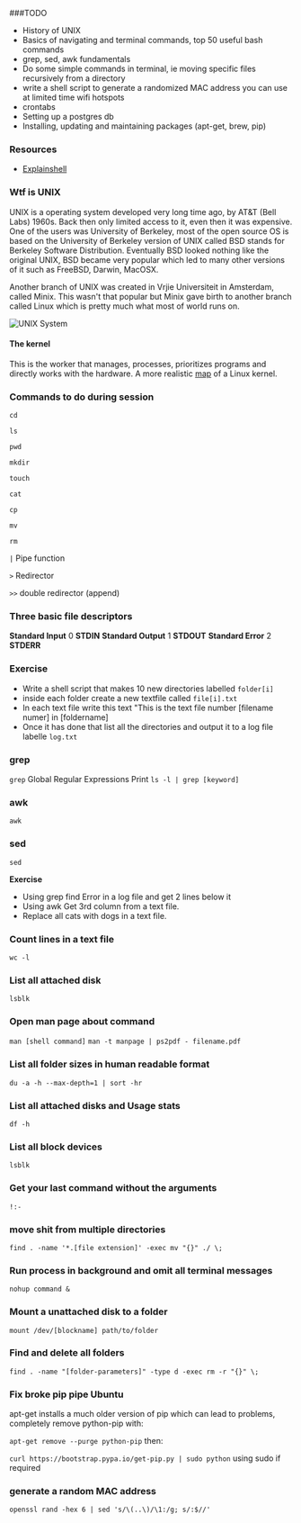 ###TODO
* History of UNIX
* Basics of navigating and terminal commands, top 50 useful bash commands
* grep, sed, awk fundamentals
* Do some simple commands in terminal, ie moving specific files recursively from a directory
* write a shell script to generate a randomized MAC address you can use at limited time wifi hotspots
* crontabs
* Setting up a postgres db
* Installing, updating and maintaining packages (apt-get, brew, pip)

### Resources
* [Explainshell](http://explainshell.com/)

### Wtf is UNIX

UNIX is a operating system developed very long time ago, by AT&T (Bell Labs) 1960s. Back then only limited access to it, even then it was expensive. One of the users was University of Berkeley, most of the open source OS is based on the University of Berkeley version of UNIX called BSD stands for Berkeley Software Distribution. Eventually BSD looked nothing like the original UNIX, BSD became very popular which led to many other versions of it such as FreeBSD, Darwin, MacOSX.

Another branch of UNIX was created in Vrjie Universiteit in Amsterdam, called Minix. This wasn't that popular but Minix gave birth to another branch called Linux which is pretty much what most of world runs on.

![UNIX System](http://ws.afnog.org/afnog2004/intro-freebsd/00-intro-freebsd/unix-intro/layers.gif)

#### The kernel
This is the worker that manages, processes, prioritizes programs and directly works with the hardware.
A more realistic [map](http://www.makelinux.net/kernel_map/) of a Linux kernel.

### Commands to do during session
`cd`

`ls`

`pwd`

`mkdir`

`touch`

`cat`

`cp`

`mv`

`rm`

`|` Pipe function

`>` Redirector

`>>` double redirector (append)

### Three basic file descriptors
**Standard Input** 0 __STDIN__
**Standard Output** 1 __STDOUT__
**Standard Error** 2 __STDERR__

### Exercise
* Write a shell script that makes 10 new directories labelled `folder[i]`
* inside each folder create a new textfile called `file[i].txt`
* In each text file write this text "This is the text file number [filename numer] in [foldername]
* Once it has done that list all the directories and output it to a log file labelle `log.txt`

### grep
`grep` Global Regular Expressions Print
`ls -l | grep [keyword]`

### awk
`awk` 

### sed
`sed`

**Exercise**
* Using grep find Error in a log file and get 2 lines below it
* Using awk Get 3rd column from a text file.
* Replace all cats with dogs in a text file.

### Count lines in a text file
`wc -l`

### List all attached disk 
`lsblk`

### Open man page about command
`man [shell command]`
`man -t manpage | ps2pdf - filename.pdf`

### List all folder sizes in human readable format
`du -a -h --max-depth=1 | sort -hr`

### List all attached disks and Usage stats
`df -h`

### List all block devices
`lsblk`

### Get your last command without the arguments
`!:-`

### move shit from multiple directories
`find . -name '*.[file extension]' -exec mv "{}" ./ \;`

### Run process in background and omit all terminal messages
`nohup command &`

### Mount a unattached disk to a folder
`mount /dev/[blockname] path/to/folder`

### Find and delete all folders
`find . -name "[folder-parameters]" -type d -exec rm -r "{}" \;`

### Fix broke pip pipe Ubuntu
apt-get installs a much older version of pip which can lead to problems, completely remove python-pip with:

`apt-get remove --purge python-pip`
then:

`curl https://bootstrap.pypa.io/get-pip.py | sudo python`
using sudo if required

### generate a random MAC address
`openssl rand -hex 6 | sed 's/\(..\)/\1:/g; s/:$//'`

